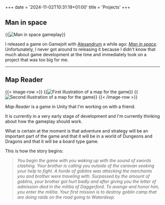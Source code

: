 +++
date = '2024-11-02T10:31:19+01:00'
title = 'Projects'
+++

## Man in space

{{<img src="/images/maninspace.png" alt="Man in space gameplay" caption="Man in space gameplay">}}

I released a game on Gamejolt with [Alexandrum](https://sites.google.com/view/alexandrum) a while ago: [_Man in space_](https://sites.google.com/view/man-in-space).
Unfortunately, I never got around to releasing it because I didn't know that 
much about game development at the time and immediately took on a project that was too big for me.

---

## Map Reader

{{< image-row >}}
    {{<img src="/images/GameIdeaTemplate.jpg" alt="First illustration of a map for the game">}}
    {{<img src="/images/GameIdeaTemplate2.jpg" alt="Second illustration of a map for the game" >}}
{{< /image-row >}}

*Map Reader* is a game in Unity that I'm working on with a friend.

It is currently in a very early stage
of development and I'm currently thinking about how the gameplay should work.

What is certain at the moment is that adventure and strategy will be an important part of the game and that it will be in a world of Dungeons and Dragons and that it will be a board type game.

This is how the story begins:

>_You begin the game with you waking up with the sound of swords
clashing. Your brother is calling you outside of the caravan seeking
your help to fight. A horde of goblins was attacking the merchants you
and brother were traveling with. Surpassed by the amount of goblins,
your brother got hurt badly and after giving you the letter of admission
died in the militia of Daggerford. To avenge and honor him, you enter
the militia. Your first mission is to destroy goblin camp that are doing
raids on the road going to Waterdeep._
